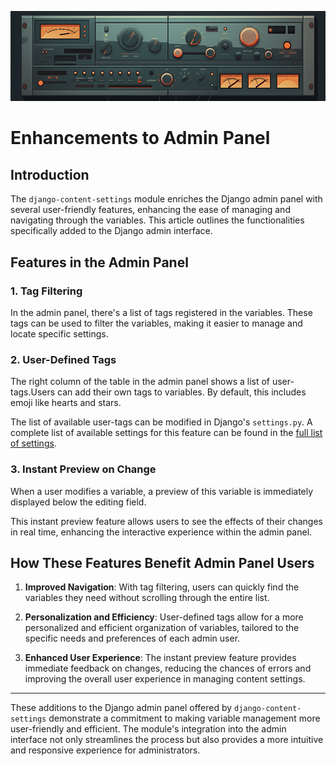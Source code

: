 ![Django Content Settings](img/title_9.png)

# Enhancements to Admin Panel

## Introduction

The `django-content-settings` module enriches the Django admin panel with several user-friendly features, enhancing the ease of managing and navigating through the variables. This article outlines the functionalities specifically added to the Django admin interface.

## Features in the Admin Panel

### 1. Tag Filtering

In the admin panel, there's a list of tags registered in the variables. These tags can be used to filter the variables, making it easier to manage and locate specific settings.

### 2. User-Defined Tags

The right column of the table in the admin panel shows a list of user-tags.Users can add their own tags to variables. By default, this includes emoji like hearts and stars.

The list of available user-tags can be modified in Django's `settings.py`. A complete list of available settings for this feature can be found in the [full list of settings](settings.md).

### 3. Instant Preview on Change

When a user modifies a variable, a preview of this variable is immediately displayed below the editing field.

This instant preview feature allows users to see the effects of their changes in real time, enhancing the interactive experience within the admin panel.

## How These Features Benefit Admin Panel Users

1. **Improved Navigation**: With tag filtering, users can quickly find the variables they need without scrolling through the entire list.

2. **Personalization and Efficiency**: User-defined tags allow for a more personalized and efficient organization of variables, tailored to the specific needs and preferences of each admin user.

3. **Enhanced User Experience**: The instant preview feature provides immediate feedback on changes, reducing the chances of errors and improving the overall user experience in managing content settings.

---

These additions to the Django admin panel offered by `django-content-settings` demonstrate a commitment to making variable management more user-friendly and efficient. The module's integration into the admin interface not only streamlines the process but also provides a more intuitive and responsive experience for administrators.
